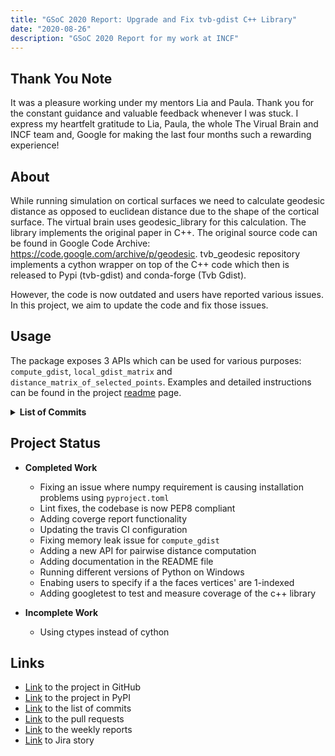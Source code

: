 ```yaml
---
title: "GSoC 2020 Report: Upgrade and Fix tvb-gdist C++ Library"
date: "2020-08-26"
description: "GSoC 2020 Report for my work at INCF"
---
```


## Thank You Note

It was a pleasure working under my mentors Lia and Paula. Thank you for the constant guidance and valuable feedback whenever I was stuck. I express my heartfelt gratitude to Lia, Paula, the whole The Virual Brain and INCF team and, Google for making the last four months such a rewarding experience!

## About

While running simulation on cortical surfaces we need to calculate geodesic distance as opposed to euclidean distance due to the shape of the cortical surface. The virtual brain uses geodesic_library for this calculation. The library implements the original paper in C++. The original source code can be found in Google Code Archive: <https://code.google.com/archive/p/geodesic>. tvb_geodesic repository implements a cython wrapper on top of the C++ code which then is released to Pypi (tvb-gdist) and conda-forge (Tvb Gdist).

However, the code is now outdated and users have reported various issues. In this project, we aim to update the code and fix those issues.

## Usage

The package exposes 3 APIs which can be used for various purposes: `compute_gdist`, `local_gdist_matrix` and `distance_matrix_of_selected_points`. Examples and detailed instructions can be found in the project [readme](https://github.com/the-virtual-brain/tvb-gdist) page.

<details>
    <summary><b>List of Commits</b></summary>
<table>
<tr><th>Commit SHA</th><th>Date</th><th>Commit Message</th></tr>
<tr><td><a href="https://github.com/the-virtual-brain/tvb-gdist/commit/69aef68cd16572308bdea0743c7e4bd439343234"> 69aef68 </a></td><td>Aug 24</td><td>Merge multiple codecov reports</td></tr>
<tr><td><a href="https://github.com/the-virtual-brain/tvb-gdist/commit/553ea7d188c1c392a7ffd6cc869b6c7ed802971b"> 553ea7d </a></td><td>Aug 24</td><td>Checking why pyx is no longer reported</td></tr>
<tr><td><a href="https://github.com/the-virtual-brain/tvb-gdist/commit/0d585f22631e80fc11ce6427ba094422d979cb1a"> 0d585f2 </a></td><td>Aug 24</td><td>On top of master</td></tr>
<tr><td><a href="https://github.com/the-virtual-brain/tvb-gdist/commit/c45220887c91812191eefbd1e35f4b666f66005b"> c452208 </a></td><td>Aug 24</td><td>Ignore tests/*</td></tr>
<tr><td><a href="https://github.com/the-virtual-brain/tvb-gdist/commit/3d8f501ba695644717c667e2b7437fb4372d4c81"> 3d8f501 </a></td><td>Aug 24</td><td>Add googletest set-up</td></tr>
<tr><td><a href="https://github.com/the-virtual-brain/tvb-gdist/commit/0f400adfb1abb17b05c21ab848254d6bccbcec6f"> 0f400ad </a></td><td>Aug 10</td><td>Add reasons for ignores</td></tr>
<tr><td><a href="https://github.com/the-virtual-brain/tvb-gdist/commit/d8b792b51297ec05b3b04e804abcce90dba558e3"> d8b792b </a></td><td>Aug 7 </td><td>Add flake8 rules comment</td></tr>
<tr><td><a href="https://github.com/the-virtual-brain/tvb-gdist/commit/3f5893cfa7b1f3b0bd9c6bfdc35dc5cc61a6cdb7"> 3f5893c </a></td><td>Aug 5 </td><td>Enable linting for cython file</td></tr>
<tr><td><a href="https://github.com/the-virtual-brain/tvb-gdist/commit/fc8aed9b1a263d3633977307eff9f50eaa9a6095"> fc8aed9 </a></td><td>Aug 5 </td><td>Enable linting for cython file</td></tr>
<tr><td><a href="https://github.com/the-virtual-brain/tvb-gdist/commit/206df7cf6b1ffa2fececf6babd2434ec9ce7e4da"> 206df7c </a></td><td>Aug 4 </td><td>lint: Use same convention everywhere</td></tr>
<tr><td><a href="https://github.com/the-virtual-brain/tvb-gdist/commit/0ed985e537363b97441ca5a99df4125841b0cbb5"> 0ed985e </a></td><td>Aug 4 </td><td>Fix Python 3.6</td></tr>
<tr><td><a href="https://github.com/the-virtual-brain/tvb-gdist/commit/e965f578c3a02e5293dfb330ee871739e9b00e93"> e965f57 </a></td><td>Aug 4 </td><td>.travis.yml: Test on multiple versions of python</td></tr>
<tr><td><a href="https://github.com/the-virtual-brain/tvb-gdist/commit/9960f57df0f0f8a191c84eda09f235530367f567"> 9960f57 </a></td><td>Jul 31</td><td>Add 100% test coverage</td></tr>
<tr><td><a href="https://github.com/the-virtual-brain/tvb-gdist/commit/2a0d166bf28eb0b5c98933a6f802a37ac2d4c64c"> 2a0d166 </a></td><td>Jul 31</td><td>Add 100% test coverage</td></tr>
<tr><td><a href="https://github.com/the-virtual-brain/tvb-gdist/commit/cc71328966ed8beace269c8b45074653625ffc04"> cc71328 </a></td><td>Aug 1 </td><td>Simplify setup.py</td></tr>
<tr><td><a href="https://github.com/the-virtual-brain/tvb-gdist/commit/7c2839f5b8ca0cb7b445eec9acbe7469edfe4b11"> 7c2839f </a></td><td>Jul 31</td><td>.travis.yml: Only install pytest-cov in linux</td></tr>
<tr><td><a href="https://github.com/the-virtual-brain/tvb-gdist/commit/f777c278acf6b351db485ddfa64971dc33f86e80"> f777c27 </a></td><td>Jul 31</td><td>setup.py: Improve</td></tr>
<tr><td><a href="https://github.com/the-virtual-brain/tvb-gdist/commit/24af9120db15c86fa0a0b219bf79b467c53dfc91"> 24af912 </a></td><td>Jul 31</td><td>Add coverage report functionality</td></tr>
<tr><td><a href="https://github.com/the-virtual-brain/tvb-gdist/commit/649123a9ed1b5f1144710eea7b3aa8f4b2b5c51c"> 649123a </a></td><td>Jul 29</td><td>Remove 2 files</td></tr>
<tr><td><a href="https://github.com/the-virtual-brain/tvb-gdist/commit/314e014897ea0ce0b1fd86fcf197d456f4ddf61a"> 314e014 </a></td><td>Jul 25</td><td>gdist.pyx: New API distance_matrix_of_selected_points</td></tr>
<tr><td><a href="https://github.com/the-virtual-brain/tvb-gdist/commit/e809fc0187f7b10806efa8a0ab8cbac18a068ede"> e809fc0 </a></td><td>Jul 24</td><td>gdist.pyx: Offload compute_gdist to c++</td></tr>
<tr><td><a href="https://github.com/the-virtual-brain/tvb-gdist/commit/7ca0c9dd3edaa9907260faab041c8e9b1350784a"> 7ca0c9d </a></td><td>Jul 20</td><td>Improve documentation</td></tr>
<tr><td><a href="https://github.com/the-virtual-brain/tvb-gdist/commit/ff850c609134169a485386473ba7fc44234a836c"> ff850c6 </a></td><td>Jul 17</td><td>Add ability to specify if faces' vertices are 1-indexed</td></tr>
<tr><td><a href="https://github.com/the-virtual-brain/tvb-gdist/commit/b4049d3e6cab32ca077cae25149ae96903caee26"> b4049d3 </a></td><td>Jul 2 </td><td>macOS fix</td></tr>
<tr><td><a href="https://github.com/the-virtual-brain/tvb-gdist/commit/4e22195204a34bd428a1ad45e2c279839bd77da1"> 4e22195 </a></td><td>Jul 2 </td><td>macOS fix</td></tr>
<tr><td><a href="https://github.com/the-virtual-brain/tvb-gdist/commit/1453e1f26ab0da6da64c14850cfeff3931b5e62e"> 1453e1f </a></td><td>Jul 2 </td><td>Include numpy</td></tr>
<tr><td><a href="https://github.com/the-virtual-brain/tvb-gdist/commit/326f64a38a9c16895241e061b75bd079578415ea"> 326f64a </a></td><td>Jul 2 </td><td>Add macOS job</td></tr>
<tr><td><a href="https://github.com/the-virtual-brain/tvb-gdist/commit/92f13b0c37dcda260dd88119ec68d4e9373194f6"> 92f13b0 </a></td><td>Jul 2 </td><td>Test equality with stable</td></tr>
<tr><td><a href="https://github.com/the-virtual-brain/tvb-gdist/commit/1835d6e1b990d957fb551e047d765247e5e451b1"> 1835d6e </a></td><td>Jun 8 </td><td>pyproject.toml: Set up minimun build system</td></tr>
<tr><td><a href="https://github.com/the-virtual-brain/tvb-gdist/commit/c0d52c2fbd2b8beeb42eb1aaecb904a800f0bd26"> c0d52c2 </a></td><td>Jun 8 </td><td>pyproject.toml: Set up minimun build system</td></tr>
<tr><td><a href="https://github.com/the-virtual-brain/tvb-gdist/commit/7db0ce1ffd1d407fe144d3ed488193dd75976a45"> 7db0ce1 </a></td><td>Jun 8 </td><td>pyproject.toml: Set up minimun build system</td></tr>
<tr><td><a href="https://github.com/the-virtual-brain/tvb-gdist/commit/557bbe97e8a0c7f626d11b1d1a6851ecf943ff34"> 557bbe9 </a></td><td>Jun 8 </td><td>Use same epsilon everywhere</td></tr>
<tr><td><a href="https://github.com/the-virtual-brain/tvb-gdist/commit/f893905795eca20b0dbd7043106314c2a15fa931"> f893905 </a></td><td>Jun 7 </td><td>Add local_gdist_matrix tests</td></tr>
<tr><td><a href="https://github.com/the-virtual-brain/tvb-gdist/commit/3fbcbd13cda32cb4542f78e5e6f0064532affed6"> 3fbcbd1 </a></td><td>Jun 1 </td><td>Use language_level=3</td></tr>
<tr><td><a href="https://github.com/the-virtual-brain/tvb-gdist/commit/8ddb6d86f98dc59aba46369087f917934a3f2dff"> 8ddb6d8 </a></td><td>Jun 1 </td><td>Fix local variable referenced before assignment</td></tr>
<tr><td><a href="https://github.com/the-virtual-brain/tvb-gdist/commit/6a68fc3caea6d70738e2df789433df86f686efe0"> 6a68fc3 </a></td><td>Jun 1 </td><td>.travis.yml: Include build_ext</td></tr>
<tr><td><a href="https://github.com/the-virtual-brain/tvb-gdist/commit/e0ffe2604a1c3f97b3771a2fe2a7d431dd025959"> e0ffe26 </a></td><td>Jun 1 </td><td>Move similar code to a function</td></tr>
<tr><td><a href="https://github.com/the-virtual-brain/tvb-gdist/commit/38a6291dff57f0a1c3b99d9b659338f8fe77809f"> 38a6291 </a></td><td>May 20</td><td>Use same convention everywhere</td></tr>
<tr><td><a href="https://github.com/the-virtual-brain/tvb-gdist/commit/862dc80b70f9003f96e2b12bfa1eea4e80069a10"> 862dc80 </a></td><td>May 19</td><td>Add another test</td></tr>
<tr><td><a href="https://github.com/the-virtual-brain/tvb-gdist/commit/4f77f1699017c7accd9df652833eb3a279f973f5"> 4f77f16 </a></td><td>May 19</td><td>Remove coverage for now</td></tr>
<tr><td><a href="https://github.com/the-virtual-brain/tvb-gdist/commit/486e0a56c1f0ce7f529f779e126cd1571a4ba8db"> 486e0a5 </a></td><td>May 19</td><td>Remove coverage for now</td></tr>
<tr><td><a href="https://github.com/the-virtual-brain/tvb-gdist/commit/01f710a28563973b433d7da2da812cf20dd89d05"> 01f710a </a></td><td>May 19</td><td>Add a gdist test</td></tr>
<tr><td><a href="https://github.com/the-virtual-brain/tvb-gdist/commit/ee47a567884adca24990d3a9437b7c535062acc5"> ee47a56 </a></td><td>May 18</td><td>Drop python 2 from CI configuration</td></tr>
<tr><td><a href="https://github.com/the-virtual-brain/tvb-gdist/commit/78ca2e308dfbbb528e121f89aed530baabcaf35e"> 78ca2e3 </a></td><td>May 18</td><td>Install C++ MSVS 2017</td></tr>
<tr><td><a href="https://github.com/the-virtual-brain/tvb-gdist/commit/dcf6c81fe2aafec7154d036a0c77cc55bc2572f8"> dcf6c81 </a></td><td>May 18</td><td>Use c++14 setup.py</td></tr>
<tr><td><a href="https://github.com/the-virtual-brain/tvb-gdist/commit/56c7a8d71f8f65a40a72ec9f8feddeaa3732f156"> 56c7a8d </a></td><td>May 17</td><td>Use unique_ptr instead of auto_ptr</td></tr>
<tr><td><a href="https://github.com/the-virtual-brain/tvb-gdist/commit/cdb2afb7f85c940cd43f3ab76228b983cca9168c"> cdb2afb </a></td><td>May 11</td><td>Fix travis badge link</td></tr>
<tr><td><a href="https://github.com/the-virtual-brain/tvb-gdist/commit/f626539707d2c459fba0fb508eb98dff39bba94f"> f626539 </a></td><td>May 11</td><td>Fix the lint stage</td></tr>
<tr><td><a href="https://github.com/the-virtual-brain/tvb-gdist/commit/b61943ffefb6b9c17ed542e4166de136b9dfe115"> b61943f </a></td><td>May 11</td><td>Test on windows as well</td></tr>
<tr><td><a href="https://github.com/the-virtual-brain/tvb-gdist/commit/da94954d36de803bd3f54b4b5bc221effd774a7f"> da94954 </a></td><td>Mar 14</td><td>Fix flake8 reported errors</td></tr>
<tr><td><a href="https://github.com/the-virtual-brain/tvb-gdist/commit/ec15b2ff5f76c4358955cf10786484b1d7871797"> ec15b2f </a></td><td>Mar 13</td><td>Downsize .gitignore</td></tr>
<tr><td><a href="https://github.com/the-virtual-brain/tvb-gdist/commit/062a4466f32ec5c11477a64f91efe0a3f12727be"> 062a446 </a></td><td>Mar 13</td><td>Restore License text</td></tr>
</table>
</details>

## Project Status

- **Completed Work**
  - Fixing an issue where numpy requirement is causing installation problems using `pyproject.toml`
  - Lint fixes, the codebase is now PEP8 compliant
  - Adding coverge report functionality
  - Updating the travis CI configuration
  - Fixing memory leak issue for `compute_gdist`
  - Adding a new API for pairwise distance computation
  - Adding documentation in the README file
  - Running different versions of Python on Windows
  - Enabing users to specify if a the faces vertices' are 1-indexed
  - Adding googletest to test and measure coverage of the c++ library

- **Incomplete Work**
  - Using ctypes instead of cython

## Links

- [Link](https://github.com/the-virtual-brain/tvb-gdist) to the project in GitHub
- [Link](https://pypi.org/project/tvb-gdist) to the project in PyPI
- [Link](https://github.com/the-virtual-brain/tvb-gdist/commits?author=ayan-b) to the list of commits
- [Link](https://github.com/the-virtual-brain/tvb-gdist/pulls?q=is%3Apr+author%3Aayan-b+) to the pull requests
- [Link](https://ayan-b.github.io/blog/gsoc-2020-weekly-reports/) to the weekly reports
- [Link](https://req.thevirtualbrain.org/projects/TVB/issues/TVB-2719) to Jira story

